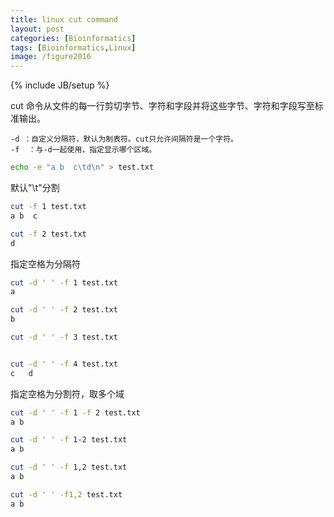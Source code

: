 ```yaml
---
title: linux cut command
layout: post
categories: [Bioinformatics]
tags: [Bioinformatics,Linux]
image: /figure2016
---
```

{% include JB/setup %}

cut 命令从文件的每一行剪切字节、字符和字段并将这些字节、字符和字段写至标准输出。        

```
-d ：自定义分隔符，默认为制表符。cut只允许间隔符是一个字符。
-f  ：与-d一起使用，指定显示哪个区域。
```

```bash
echo -e "a b  c\td\n" > test.txt
```

默认"\\t"分割      

```sh
cut -f 1 test.txt 
a b  c

cut -f 2 test.txt 
d
```

指定空格为分隔符    

```sh
cut -d ' ' -f 1 test.txt 
a

cut -d ' ' -f 2 test.txt 
b

cut -d ' ' -f 3 test.txt 


cut -d ' ' -f 4 test.txt 
c	d
```

指定空格为分割符，取多个域     

```sh
cut -d ' ' -f 1 -f 2 test.txt 
a b

cut -d ' ' -f 1-2 test.txt 
a b

cut -d ' ' -f 1,2 test.txt 
a b

cut -d ' ' -f1,2 test.txt 
a b
```

